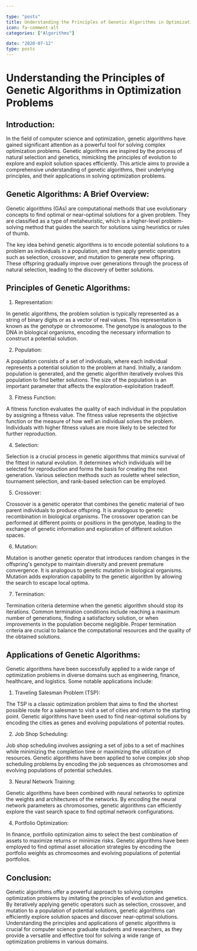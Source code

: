 ```yaml
---

type: "posts"
title: Understanding the Principles of Genetic Algorithms in Optimization Problems
icon: fa-comment-alt
categories: ["Algorithms"]

date: "2020-07-12"
type: posts
---
```





# Understanding the Principles of Genetic Algorithms in Optimization Problems

## Introduction:

In the field of computer science and optimization, genetic algorithms have gained significant attention as a powerful tool for solving complex optimization problems. Genetic algorithms are inspired by the process of natural selection and genetics, mimicking the principles of evolution to explore and exploit solution spaces efficiently. This article aims to provide a comprehensive understanding of genetic algorithms, their underlying principles, and their applications in solving optimization problems.

## Genetic Algorithms: A Brief Overview:

Genetic algorithms (GAs) are computational methods that use evolutionary concepts to find optimal or near-optimal solutions for a given problem. They are classified as a type of metaheuristic, which is a higher-level problem-solving method that guides the search for solutions using heuristics or rules of thumb.

The key idea behind genetic algorithms is to encode potential solutions to a problem as individuals in a population, and then apply genetic operators such as selection, crossover, and mutation to generate new offspring. These offspring gradually improve over generations through the process of natural selection, leading to the discovery of better solutions.

## Principles of Genetic Algorithms:

1. Representation:

In genetic algorithms, the problem solution is typically represented as a string of binary digits or as a vector of real values. This representation is known as the genotype or chromosome. The genotype is analogous to the DNA in biological organisms, encoding the necessary information to construct a potential solution.

2. Population:

A population consists of a set of individuals, where each individual represents a potential solution to the problem at hand. Initially, a random population is generated, and the genetic algorithm iteratively evolves this population to find better solutions. The size of the population is an important parameter that affects the exploration-exploitation tradeoff.

3. Fitness Function:

A fitness function evaluates the quality of each individual in the population by assigning a fitness value. The fitness value represents the objective function or the measure of how well an individual solves the problem. Individuals with higher fitness values are more likely to be selected for further reproduction.

4. Selection:

Selection is a crucial process in genetic algorithms that mimics survival of the fittest in natural evolution. It determines which individuals will be selected for reproduction and forms the basis for creating the next generation. Various selection methods such as roulette wheel selection, tournament selection, and rank-based selection can be employed.

5. Crossover:

Crossover is a genetic operator that combines the genetic material of two parent individuals to produce offspring. It is analogous to genetic recombination in biological organisms. The crossover operation can be performed at different points or positions in the genotype, leading to the exchange of genetic information and exploration of different solution spaces.

6. Mutation:

Mutation is another genetic operator that introduces random changes in the offspring's genotype to maintain diversity and prevent premature convergence. It is analogous to genetic mutation in biological organisms. Mutation adds exploration capability to the genetic algorithm by allowing the search to escape local optima.

7. Termination:

Termination criteria determine when the genetic algorithm should stop its iterations. Common termination conditions include reaching a maximum number of generations, finding a satisfactory solution, or when improvements in the population become negligible. Proper termination criteria are crucial to balance the computational resources and the quality of the obtained solutions.

## Applications of Genetic Algorithms:

Genetic algorithms have been successfully applied to a wide range of optimization problems in diverse domains such as engineering, finance, healthcare, and logistics. Some notable applications include:

1. Traveling Salesman Problem (TSP):

The TSP is a classic optimization problem that aims to find the shortest possible route for a salesman to visit a set of cities and return to the starting point. Genetic algorithms have been used to find near-optimal solutions by encoding the cities as genes and evolving populations of potential routes.

2. Job Shop Scheduling:

Job shop scheduling involves assigning a set of jobs to a set of machines while minimizing the completion time or maximizing the utilization of resources. Genetic algorithms have been applied to solve complex job shop scheduling problems by encoding the job sequences as chromosomes and evolving populations of potential schedules.

3. Neural Network Training:

Genetic algorithms have been combined with neural networks to optimize the weights and architectures of the networks. By encoding the neural network parameters as chromosomes, genetic algorithms can efficiently explore the vast search space to find optimal network configurations.

4. Portfolio Optimization:

In finance, portfolio optimization aims to select the best combination of assets to maximize returns or minimize risks. Genetic algorithms have been employed to find optimal asset allocation strategies by encoding the portfolio weights as chromosomes and evolving populations of potential portfolios.

## Conclusion:

Genetic algorithms offer a powerful approach to solving complex optimization problems by imitating the principles of evolution and genetics. By iteratively applying genetic operators such as selection, crossover, and mutation to a population of potential solutions, genetic algorithms can efficiently explore solution spaces and discover near-optimal solutions. Understanding the principles and applications of genetic algorithms is crucial for computer science graduate students and researchers, as they provide a versatile and effective tool for solving a wide range of optimization problems in various domains.